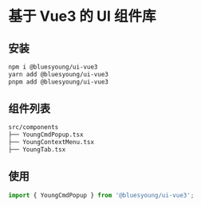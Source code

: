 # 基于 Vue3 的 UI 组件库

## 安装

```bash
npm i @bluesyoung/ui-vue3
yarn add @bluesyoung/ui-vue3
pnpm add @bluesyoung/ui-vue3
```

## 组件列表

```bash
src/components
├── YoungCmdPopup.tsx
├── YoungContextMenu.tsx
├── YoungTab.tsx
```

## 使用

```ts
import { YoungCmdPopup } from '@bluesyoung/ui-vue3';
```